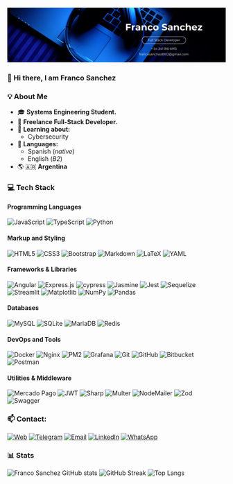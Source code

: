 ![Banner](assets/banner_en.png)

### 👋  Hi there, I am Franco Sanchez

### 💡  About Me
- 🎓  **Systems Engineering Student.**
- 🔭  **Freelance Full-Stack Developer.**
- 🚩  **Learning about:**
  - Cybersecurity
- 💬  **Languages:**
  - Spanish \(_native_\)
  - English \(_B2_\)
- 🌎 🇦🇷  **Argentina** 

### 💻  Tech Stack
#### Programming Languages
![JavaScript](https://img.shields.io/badge/javascript-%23323330.svg?style=for-the-badge&logo=javascript&logoColor=%23F7DF1E)
![TypeScript](https://img.shields.io/badge/typescript-%23007ACC.svg?style=for-the-badge&logo=typescript&logoColor=white)
![Python](https://img.shields.io/badge/python-3670A0?style=for-the-badge&logo=python&logoColor=ffdd54)

#### Markup and Styling
![HTML5](https://img.shields.io/badge/html5-%23E34F26.svg?style=for-the-badge&logo=html5&logoColor=white)
![CSS3](https://img.shields.io/badge/css3-%231572B6.svg?style=for-the-badge&logo=css3&logoColor=white)
![Bootstrap](https://img.shields.io/badge/bootstrap-%238511FA.svg?style=for-the-badge&logo=bootstrap&logoColor=white)
![Markdown](https://img.shields.io/badge/markdown-%23000000.svg?style=for-the-badge&logo=markdown&logoColor=white)
![LaTeX](https://img.shields.io/badge/latex-%23008080.svg?style=for-the-badge&logo=latex&logoColor=white)
![YAML](https://img.shields.io/badge/yaml-%23ffffff.svg?style=for-the-badge&logo=yaml&logoColor=151515)

#### Frameworks & Libraries
![Angular](https://img.shields.io/badge/angular-%23DD0031.svg?style=for-the-badge&logo=angular&logoColor=white)
![Express.js](https://img.shields.io/badge/express.js-%23404d59.svg?style=for-the-badge&logo=express&logoColor=%2361DAFB)
![cypress](https://img.shields.io/badge/-cypress-%23E5E5E5?style=for-the-badge&logo=cypress&logoColor=058a5e)
![Jasmine](https://img.shields.io/badge/-Jasmine-%238A4182?style=for-the-badge&logo=Jasmine&logoColor=white)
![Jest](https://img.shields.io/badge/-jest-%23C21325?style=for-the-badge&logo=jest&logoColor=white)
![Sequelize](https://img.shields.io/badge/Sequelize-52B0E7?style=for-the-badge&logo=Sequelize&logoColor=white)
![Streamlit](https://img.shields.io/badge/Streamlit-%23FE4B4B.svg?style=for-the-badge&logo=streamlit&logoColor=white)
![Matplotlib](https://img.shields.io/badge/Matplotlib-%23ffffff.svg?style=for-the-badge&logo=Matplotlib&logoColor=black)
![NumPy](https://img.shields.io/badge/numpy-%23013243.svg?style=for-the-badge&logo=numpy&logoColor=white)
![Pandas](https://img.shields.io/badge/pandas-%23150458.svg?style=for-the-badge&logo=pandas&logoColor=white)

#### Databases
![MySQL](https://img.shields.io/badge/mysql-4479A1.svg?style=for-the-badge&logo=mysql&logoColor=white)
![SQLite](https://img.shields.io/badge/sqlite-%2307405e.svg?style=for-the-badge&logo=sqlite&logoColor=white)
![MariaDB](https://img.shields.io/badge/MariaDB-003545?style=for-the-badge&logo=mariadb&logoColor=white)
![Redis](https://img.shields.io/badge/redis-%23DD0031.svg?style=for-the-badge&logo=redis&logoColor=white)

#### DevOps and Tools
![Docker](https://img.shields.io/badge/docker-%230db7ed.svg?style=for-the-badge&logo=docker&logoColor=white)
![Nginx](https://img.shields.io/badge/nginx-%23009639.svg?style=for-the-badge&logo=nginx&logoColor=white)
![PM2](https://img.shields.io/badge/PM2-%23000000?style=for-the-badge&logo=pm2&logoColor=%23419EEC&logoSize=auto)
![Grafana](https://img.shields.io/badge/grafana-%23F46800.svg?style=for-the-badge&logo=grafana&logoColor=white)
![Git](https://img.shields.io/badge/git-%23F05033.svg?style=for-the-badge&logo=git&logoColor=white)
![GitHub](https://img.shields.io/badge/github-%23121011.svg?style=for-the-badge&logo=github&logoColor=white)
![Bitbucket](https://img.shields.io/badge/bitbucket-%230047B3.svg?style=for-the-badge&logo=bitbucket&logoColor=white)
![Postman](https://img.shields.io/badge/Postman-FF6C37?style=for-the-badge&logo=postman&logoColor=white)

#### Utilities & Middleware
![Mercado Pago](https://img.shields.io/badge/mercado%20pago-%23009EE3?style=for-the-badge)
![JWT](https://img.shields.io/badge/JWT-black?style=for-the-badge&logo=JSON%20web%20tokens)
![Sharp](https://img.shields.io/badge/SHARP-%23009900?style=for-the-badge)
![Multer](https://img.shields.io/badge/MULTER-%2300AAE8?style=for-the-badge)
![NodeMailer](https://img.shields.io/badge/NODE-MAILER-%2329ABE2?style=for-the-badge&labelColor=%2322B573)
![Zod](https://img.shields.io/badge/zod-%233068b7.svg?style=for-the-badge&logo=zod&logoColor=white)
![Swagger](https://img.shields.io/badge/-Swagger-%23Clojure?style=for-the-badge&logo=swagger&logoColor=white)

### 📫  Contact:
[![Web](https://img.shields.io/badge/WEB-eace61?style=for-the-badge)](https://francosanchez.com.ar/)
[![Telegram](https://img.shields.io/badge/Telegram-2CA5E0?style=for-the-badge&logo=telegram&logoColor=white)](https://t.me/fraancosan)
[![Email](https://img.shields.io/badge/EMAIL-ffffff?style=for-the-badge)](mailto:info@francosanchez.com.ar?subject=Asunto%20del%20correo&body=Contenido%20del%20mensaje)
[![LinkedIn](https://img.shields.io/badge/linkedin-%230077B5.svg?style=for-the-badge&logo=linkedin&logoColor=white)](https://www.linkedin.com/in/fraancosan/)
[![WhatsApp](https://img.shields.io/badge/WhatsApp-25D366?style=for-the-badge&logo=whatsapp&logoColor=white)](https://wa.me/+5493413166913)

### 📊  Stats
![Franco Sanchez GitHub stats](https://github-readme-stats.vercel.app/api?username=fraancosan&show_icons=true&show=&theme=vision-friendly-dark)
![GitHub Streak](https://streak-stats.demolab.com?user=fraancosan&theme=dark&hide_border=true)
![Top Langs](https://github-readme-stats.vercel.app/api/top-langs/?username=fraancosan&langs_count=8&layout=compact&theme=vision-friendly-dark)
